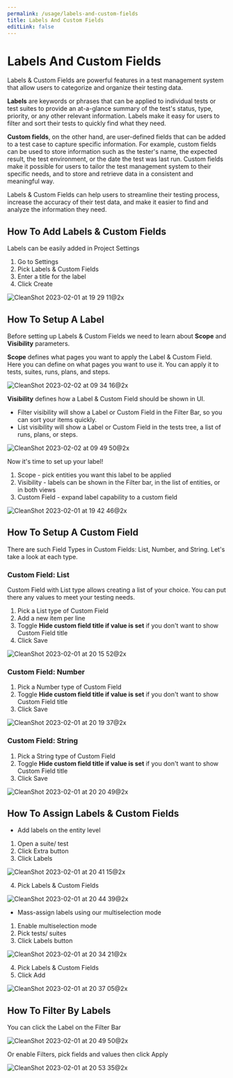 ```yaml
---
permalink: /usage/labels-and-custom-fields
title: Labels And Custom Fields
editLink: false
---
```


# Labels And Custom Fields

Labels & Custom Fields are powerful features in a test management system that allow users to categorize and organize their testing data.

**Labels** are keywords or phrases that can be applied to individual tests or test suites to provide an at-a-glance summary of the test's status, type, priority, or any other relevant information. Labels make it easy for users to filter and sort their tests to quickly find what they need.

**Custom fields**, on the other hand, are user-defined fields that can be added to a test case to capture specific information. For example, custom fields can be used to store information such as the tester's name, the expected result, the test environment, or the date the test was last run. Custom fields make it possible for users to tailor the test management system to their specific needs, and to store and retrieve data in a consistent and meaningful way.

Labels & Custom Fields can help users to streamline their testing process, increase the accuracy of their test data, and make it easier to find and analyze the information they need.

## How To Add Labels & Custom Fields

Labels can be easily added in Project Settings

1. Go to Settings
2. Pick Labels & Custom Fields
3. Enter a title for the label
4. Click Create

![CleanShot 2023-02-01 at 19 29 11@2x](/assets/216118898-c2ead11f-b9a2-44b5-919b-183176893c25.jpg)

## How To Setup A Label

Before setting up Labels & Custom Fields we need to learn about **Scope** and **Visibility** parameters.

**Scope** defines what pages you want to apply the Label & Custom Field. Here you can define on what pages you want to use it. You can apply it to tests, suites, runs, plans, and steps.

![CleanShot 2023-02-02 at 09 34 16@2x](/assets/216260430-126dd8e8-63a3-4b25-b3c5-c031b445ba5b.jpg)

**Visibility**  defines how a Label & Custom Field should be shown in UI. 

- Filter visibility will show a Label or Custom Field in the Filter Bar, so you can sort your items quickly.
- List visibility will show a Label or Custom Field in the tests tree, a list of runs, plans, or steps.

![CleanShot 2023-02-02 at 09 49 50@2x](/assets/216263721-7d2ec56c-e93f-4fa8-b422-826c78620e62.jpg)


Now it's time to set up your label!

1. Scope - pick entities you want this label to be applied
2. Visibility - labels can be shown in the Filter bar, in the list of entities, or in both views
3. Custom Field - expand label capability to a custom field

![CleanShot 2023-02-01 at 19 42 46@2x](/assets/216122416-d0dfc88a-41c2-4d6c-910c-d3a58a6d9cd8.jpg)

## How To Setup A Custom Field

There are such Field Types in Custom Fields: List, Number, and String. Let's take a look at each type.

### Custom Field: List

Custom Field with List type allows creating a list of your choice. You can put there any values to meet your testing needs. 
1. Pick a List type of Custom Field
2. Add a new item per line
3. Toggle **Hide custom field title if value is set** if you don't want to show Custom Field title
4. Click Save

![CleanShot 2023-02-01 at 20 15 52@2x](/assets/216128418-385fd425-18b9-4e47-9fbf-4f9bfa8a1b90.jpg)

### Custom Field: Number

1. Pick a Number type of Custom Field
2. Toggle **Hide custom field title if value is set** if you don't want to show Custom Field title
3. Click Save

![CleanShot 2023-02-01 at 20 19 37@2x](/assets/216129045-e65206c1-c271-40cf-8fdd-2173dd475a17.jpg)

### Custom Field: String

1. Pick a String type of Custom Field
2. Toggle **Hide custom field title if value is set** if you don't want to show Custom Field title
3. Click Save

![CleanShot 2023-02-01 at 20 20 49@2x](/assets/216129784-0b238427-9a86-4a70-9efc-ff5052770294.jpg)

## How To Assign Labels & Custom Fields

- Add labels on the entity level

1. Open a suite/ test
2. Click Extra button
3. Click Labels 

![CleanShot 2023-02-01 at 20 41 15@2x](/assets/216133765-c2d6d012-bd63-454a-9dec-07a163f67713.jpg)

4. Pick Labels & Custom Fields

![CleanShot 2023-02-01 at 20 44 39@2x](/assets/216134503-43fab8bd-da32-4b06-9875-cba56de22ca0.jpg)

- Mass-assign labels using our multiselection mode

1. Enable multiselection mode
4. Pick tests/ suites
5. Click Labels button

![CleanShot 2023-02-01 at 20 34 21@2x](/assets/216132278-17b886e4-9b6d-4afc-818d-431884c116c1.jpg)

4. Pick Labels & Custom Fields
5. Click Add

![CleanShot 2023-02-01 at 20 37 05@2x](/assets/216132725-7d129307-e1f1-4fae-a6b5-4454efc2db7f.jpg)

## How To Filter By Labels

You can click the Label on the Filter Bar

![CleanShot 2023-02-01 at 20 49 50@2x](/assets/216135753-4033ed5d-4344-4d28-bc74-9b2446ac3b07.jpg)

Or enable Filters, pick fields and values then click Apply

![CleanShot 2023-02-01 at 20 53 35@2x](/assets/216136782-bbd2b782-a269-4494-9afe-4b5d3e6991ad.jpg)


